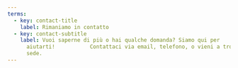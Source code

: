 ```yaml
---
terms:
  - key: contact-title
    label: Rimaniamo in contatto
  - key: contact-subtitle
    label: Vuoi saperne di più o hai qualche domanda? Siamo qui per
      aiutarti!           Contattaci via email, telefono, o vieni a trovarci in
      sede.
---
```

